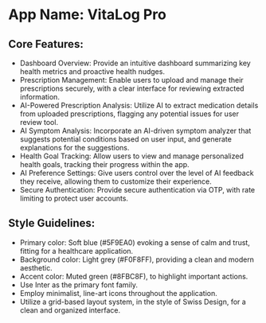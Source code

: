 # **App Name**: VitaLog Pro

## Core Features:

- Dashboard Overview: Provide an intuitive dashboard summarizing key health metrics and proactive health nudges.
- Prescription Management: Enable users to upload and manage their prescriptions securely, with a clear interface for reviewing extracted information.
- AI-Powered Prescription Analysis: Utilize AI to extract medication details from uploaded prescriptions, flagging any potential issues for user review tool.
- AI Symptom Analysis: Incorporate an AI-driven symptom analyzer that suggests potential conditions based on user input, and generate explanations for the suggestions.
- Health Goal Tracking: Allow users to view and manage personalized health goals, tracking their progress within the app.
- AI Preference Settings: Give users control over the level of AI feedback they receive, allowing them to customize their experience.
- Secure Authentication: Provide secure authentication via OTP, with rate limiting to protect user accounts.

## Style Guidelines:

- Primary color: Soft blue (#5F9EA0) evoking a sense of calm and trust, fitting for a healthcare application.
- Background color: Light grey (#F0F8FF), providing a clean and modern aesthetic.
- Accent color: Muted green (#8FBC8F), to highlight important actions.
- Use Inter as the primary font family.
- Employ minimalist, line-art icons throughout the application.
- Utilize a grid-based layout system, in the style of Swiss Design, for a clean and organized interface.